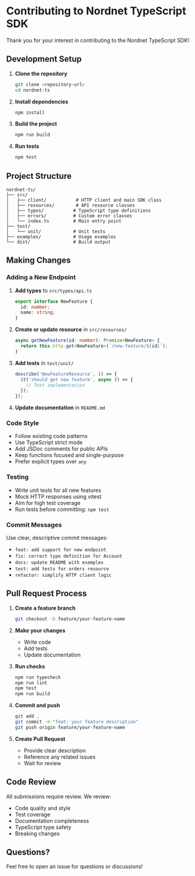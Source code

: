 # Contributing to Nordnet TypeScript SDK

Thank you for your interest in contributing to the Nordnet TypeScript SDK!

## Development Setup

1. **Clone the repository**
   ```bash
   git clone <repository-url>
   cd nordnet-ts
   ```

2. **Install dependencies**
   ```bash
   npm install
   ```

3. **Build the project**
   ```bash
   npm run build
   ```

4. **Run tests**
   ```bash
   npm test
   ```

## Project Structure

```
nordnet-ts/
├── src/
│   ├── client/           # HTTP client and main SDK class
│   ├── resources/        # API resource classes
│   ├── types/           # TypeScript type definitions
│   ├── errors/          # Custom error classes
│   └── index.ts         # Main entry point
├── test/
│   └── unit/            # Unit tests
├── examples/            # Usage examples
└── dist/                # Build output
```

## Making Changes

### Adding a New Endpoint

1. **Add types** to `src/types/api.ts`
   ```typescript
   export interface NewFeature {
     id: number;
     name: string;
   }
   ```

2. **Create or update resource** in `src/resources/`
   ```typescript
   async getNewFeature(id: number): Promise<NewFeature> {
     return this.http.get<NewFeature>(`/new-feature/${id}`);
   }
   ```

3. **Add tests** in `test/unit/`
   ```typescript
   describe('NewFeatureResource', () => {
     it('should get new feature', async () => {
       // Test implementation
     });
   });
   ```

4. **Update documentation** in `README.md`

### Code Style

- Follow existing code patterns
- Use TypeScript strict mode
- Add JSDoc comments for public APIs
- Keep functions focused and single-purpose
- Prefer explicit types over `any`

### Testing

- Write unit tests for all new features
- Mock HTTP responses using vitest
- Aim for high test coverage
- Run tests before committing: `npm test`

### Commit Messages

Use clear, descriptive commit messages:
- `feat: add support for new endpoint`
- `fix: correct type definition for Account`
- `docs: update README with examples`
- `test: add tests for orders resource`
- `refactor: simplify HTTP client logic`

## Pull Request Process

1. **Create a feature branch**
   ```bash
   git checkout -b feature/your-feature-name
   ```

2. **Make your changes**
   - Write code
   - Add tests
   - Update documentation

3. **Run checks**
   ```bash
   npm run typecheck
   npm run lint
   npm test
   npm run build
   ```

4. **Commit and push**
   ```bash
   git add .
   git commit -m "feat: your feature description"
   git push origin feature/your-feature-name
   ```

5. **Create Pull Request**
   - Provide clear description
   - Reference any related issues
   - Wait for review

## Code Review

All submissions require review. We review:
- Code quality and style
- Test coverage
- Documentation completeness
- TypeScript type safety
- Breaking changes

## Questions?

Feel free to open an issue for questions or discussions!
